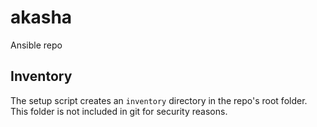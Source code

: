 # akasha
Ansible repo

## Inventory
The setup script creates an `inventory` directory in the repo's root folder. This folder is not included in git for security reasons.
